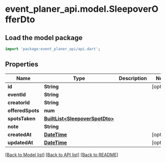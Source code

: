 # event_planer_api.model.SleepoverOfferDto

## Load the model package
```dart
import 'package:event_planer_api/api.dart';
```

## Properties
Name | Type | Description | Notes
------------ | ------------- | ------------- | -------------
**id** | **String** |  | [optional] 
**eventId** | **String** |  | 
**creatorId** | **String** |  | 
**offeredSpots** | **num** |  | 
**spotsTaken** | [**BuiltList&lt;SleepoverSpotDto&gt;**](SleepoverSpotDto.md) |  | 
**note** | **String** |  | 
**createdAt** | [**DateTime**](DateTime.md) |  | [optional] 
**updatedAt** | [**DateTime**](DateTime.md) |  | [optional] 

[[Back to Model list]](../README.md#documentation-for-models) [[Back to API list]](../README.md#documentation-for-api-endpoints) [[Back to README]](../README.md)


